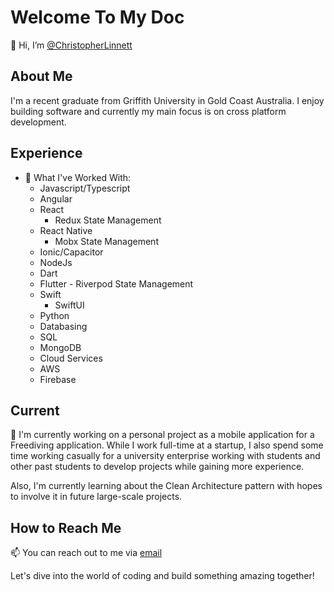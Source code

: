 # Welcome To My Doc

👋 Hi, I’m [@ChristopherLinnett](https://github.com/ChristopherLinnett)

## About Me

I'm a recent graduate from Griffith University in Gold Coast Australia. I enjoy building software and currently my main focus is on cross platform development.

## Experience

- 🌱 What I've Worked With:
  -  Javascript/Typescript
    - Angular
    - React
      -  Redux State Management
    - React Native
      -  Mobx State Management
    - Ionic/Capacitor
    - NodeJs
  -  Dart
    -  Flutter
      -  Riverpod State Management
  - Swift
    -  SwiftUI
  - Python
  -  Databasing
    -  SQL
    -  MongoDB
  -  Cloud Services
    -  AWS
    -  Firebase

## Current

💞️ I'm currently working on a personal project as a mobile application for a Freediving application. While I work full-time at a startup, I also spend some time working casually for a university enterprise working with students and other past students to develop projects while gaining more experience. 

Also, I'm currently learning about the Clean Architecture pattern with hopes to involve it in future large-scale projects.

## How to Reach Me

📫 You can reach out to me via [email](mailto:chrislinnett45389@gmail.com)

Let's dive into the world of coding and build something amazing together!
